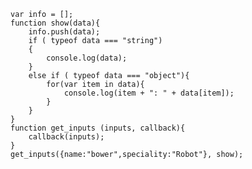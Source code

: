    var info = [];
    function show(data){
        info.push(data);
        if ( typeof data === "string")
        {
            console.log(data);
        }
        else if ( typeof data === "object"){
            for(var item in data){
                console.log(item + ": " + data[item]);
            }
        }
    }
    function get_inputs (inputs, callback){
        callback(inputs);
    }
    get_inputs({name:"bower",speciality:"Robot"}, show);
